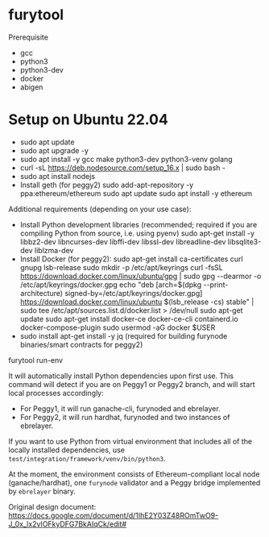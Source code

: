 # furytool

Prerequisite
- gcc
- python3
- python3-dev
- docker
- abigen

# Setup on Ubuntu 22.04
- sudo apt update
- sudo apt upgrade -y
- sudo apt install -y gcc make python3-dev python3-venv golang
- curl -sL https://deb.nodesource.com/setup_16.x | sudo bash -
- sudo apt install nodejs
- Install geth (for peggy2)
  sudo add-apt-repository -y ppa:ethereum/ethereum
  sudo apt update
  sudo apt install -y ethereum

Additional requirements (depending on your use case):
- Install Python development libraries (recommended; required if you are compiling Python from source, i.e. using pyenv)
  sudo apt-get install -y libbz2-dev libncurses-dev libffi-dev libssl-dev libreadline-dev libsqlite3-dev liblzma-dev
- Install Docker (for peggy2):
  sudo apt-get install ca-certificates curl gnupg lsb-release
  sudo mkdir -p /etc/apt/keyrings
  curl -fsSL https://download.docker.com/linux/ubuntu/gpg | sudo gpg --dearmor -o /etc/apt/keyrings/docker.gpg
  echo "deb [arch=$(dpkg --print-architecture) signed-by=/etc/apt/keyrings/docker.gpg] https://download.docker.com/linux/ubuntu $(lsb_release -cs) stable" | sudo tee /etc/apt/sources.list.d/docker.list > /dev/null
  sudo apt-get update
  sudo apt-get install docker-ce docker-ce-cli containerd.io docker-compose-plugin
  sudo usermod -aG docker $USER
- sudo install apt-get install -y jq (required for building furynode binaries/smart contracts for peggy2)

furytool run-env

It will automatically install Python dependencies upon first use. This command will detect if you are on Peggy1 or
Peggy2 branch, and will start local processes accordingly:
- For Peggy1, it will run ganache-cli, furynoded and ebrelayer.
- For Peggy2, it will run hardhat, furynoded and two instances of ebrelayer.

If you want to use Python from virtual environment that includes all of the locally installed dependencies, use
`test/integration/framework/venv/bin/python3`.

At the moment, the environment consists of Ethereum-compliant local node (ganache/hardhat), one `furynode` validator and
a Peggy bridge implemented by `ebrelayer` binary.


Original design document: https://docs.google.com/document/d/1IhE2Y03Z48ROmTwO9-J_0x_lx2vIOFkyDFG7BkAIqCk/edit#
